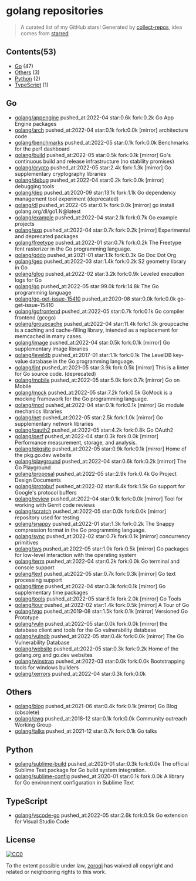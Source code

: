 # golang repositories


> A curated list of my GitHub stars!  Generated by [collect-repos](https://github.com/zoroqi/collect-repos), idea comes from [starred](https://github.com/maguowei/starred)  


## Contents(53)

- [Go](#go) (47)
- [Others](#others) (3)
- [Python](#python) (2)
- [TypeScript](#typescript) (1)

## Go

- [golang/appengine](https://github.com/golang/appengine) pushed_at:2022-04 star:0.6k fork:0.2k Go App Engine packages
- [golang/arch](https://github.com/golang/arch) pushed_at:2022-04 star:0.1k fork:0.0k [mirror] architecture code
- [golang/benchmarks](https://github.com/golang/benchmarks) pushed_at:2022-05 star:0.1k fork:0.0k Benchmarks for the perf dashboard
- [golang/build](https://github.com/golang/build) pushed_at:2022-05 star:0.5k fork:0.1k [mirror] Go's continuous build and release infrastructure (no stability promises)
- [golang/crypto](https://github.com/golang/crypto) pushed_at:2022-05 star:2.4k fork:1.3k [mirror] Go supplementary cryptography libraries
- [golang/debug](https://github.com/golang/debug) pushed_at:2022-04 star:0.2k fork:0.0k [mirror] debugging tools
- [golang/dep](https://github.com/golang/dep) pushed_at:2020-09 star:13.1k fork:1.1k Go dependency management tool experiment (deprecated)
- [golang/dl](https://github.com/golang/dl) pushed_at:2022-05 star:0.1k fork:0.0k [mirror] go install golang.org/dl/go1.N@latest
- [golang/example](https://github.com/golang/example) pushed_at:2022-04 star:2.1k fork:0.7k Go example projects
- [golang/exp](https://github.com/golang/exp) pushed_at:2022-04 star:0.7k fork:0.2k [mirror] Experimental and deprecated packages
- [golang/freetype](https://github.com/golang/freetype) pushed_at:2022-01 star:0.7k fork:0.2k The Freetype font rasterizer in the Go programming language.
- [golang/gddo](https://github.com/golang/gddo) pushed_at:2021-01 star:1.1k fork:0.3k Go Doc Dot Org
- [golang/geo](https://github.com/golang/geo) pushed_at:2022-03 star:1.4k fork:0.2k S2 geometry library in Go
- [golang/glog](https://github.com/golang/glog) pushed_at:2022-02 star:3.2k fork:0.9k Leveled execution logs for Go
- [golang/go](https://github.com/golang/go) pushed_at:2022-05 star:99.0k fork:14.8k The Go programming language
- [golang/go-get-issue-15410](https://github.com/golang/go-get-issue-15410) pushed_at:2020-08 star:0.0k fork:0.0k go-get-issue-15410
- [golang/gofrontend](https://github.com/golang/gofrontend) pushed_at:2022-05 star:0.7k fork:0.1k Go compiler frontend (gccgo)
- [golang/groupcache](https://github.com/golang/groupcache) pushed_at:2022-04 star:11.4k fork:1.3k groupcache is a caching and cache-filling library, intended as a replacement for memcached in many cases.
- [golang/image](https://github.com/golang/image) pushed_at:2022-04 star:0.5k fork:0.1k [mirror] Go supplementary image libraries
- [golang/leveldb](https://github.com/golang/leveldb) pushed_at:2017-01 star:1.1k fork:0.1k The LevelDB key-value database in the Go programming language.
- [golang/lint](https://github.com/golang/lint) pushed_at:2021-05 star:3.9k fork:0.5k [mirror] This is a linter for Go source code. (deprecated)
- [golang/mobile](https://github.com/golang/mobile) pushed_at:2022-05 star:5.0k fork:0.7k [mirror] Go on Mobile
- [golang/mock](https://github.com/golang/mock) pushed_at:2022-05 star:7.2k fork:0.5k GoMock is a mocking framework for the Go programming language.
- [golang/mod](https://github.com/golang/mod) pushed_at:2022-04 star:0.1k fork:0.1k [mirror] Go module mechanics libraries
- [golang/net](https://github.com/golang/net) pushed_at:2022-05 star:2.5k fork:1.0k [mirror] Go supplementary network libraries
- [golang/oauth2](https://github.com/golang/oauth2) pushed_at:2022-05 star:4.2k fork:0.8k Go OAuth2
- [golang/perf](https://github.com/golang/perf) pushed_at:2022-04 star:0.3k fork:0.0k [mirror] Performance measurement, storage, and analysis.
- [golang/pkgsite](https://github.com/golang/pkgsite) pushed_at:2022-05 star:0.9k fork:0.1k [mirror] Home of the pkg.go.dev website
- [golang/playground](https://github.com/golang/playground) pushed_at:2022-04 star:0.6k fork:0.2k [mirror] The Go Playground
- [golang/proposal](https://github.com/golang/proposal) pushed_at:2022-05 star:2.9k fork:0.4k Go Project Design Documents
- [golang/protobuf](https://github.com/golang/protobuf) pushed_at:2022-02 star:8.4k fork:1.5k Go support for Google's protocol buffers
- [golang/review](https://github.com/golang/review) pushed_at:2022-04 star:0.1k fork:0.0k [mirror] Tool for working with Gerrit code reviews
- [golang/scratch](https://github.com/golang/scratch) pushed_at:2022-05 star:0.0k fork:0.0k [mirror] repository used for testing
- [golang/snappy](https://github.com/golang/snappy) pushed_at:2022-01 star:1.3k fork:0.2k The Snappy compression format in the Go programming language.
- [golang/sync](https://github.com/golang/sync) pushed_at:2022-02 star:0.7k fork:0.1k [mirror] concurrency primitives
- [golang/sys](https://github.com/golang/sys) pushed_at:2022-05 star:1.0k fork:0.5k [mirror] Go packages for low-level interaction with the operating system
- [golang/term](https://github.com/golang/term) pushed_at:2022-04 star:0.2k fork:0.0k Go terminal and console support
- [golang/text](https://github.com/golang/text) pushed_at:2022-05 star:0.7k fork:0.3k [mirror] Go text processing support
- [golang/time](https://github.com/golang/time) pushed_at:2022-04 star:0.3k fork:0.1k [mirror] Go supplementary time packages
- [golang/tools](https://github.com/golang/tools) pushed_at:2022-05 star:6.1k fork:2.0k [mirror] Go Tools
- [golang/tour](https://github.com/golang/tour) pushed_at:2022-02 star:1.4k fork:0.5k [mirror] A Tour of Go
- [golang/vgo](https://github.com/golang/vgo) pushed_at:2019-08 star:1.5k fork:0.1k [mirror] Versioned Go Prototype
- [golang/vuln](https://github.com/golang/vuln) pushed_at:2022-05 star:0.0k fork:0.0k [mirror] the database client and tools for the Go vulnerability database
- [golang/vulndb](https://github.com/golang/vulndb) pushed_at:2022-05 star:0.4k fork:0.0k [mirror] The Go Vulnerability Database
- [golang/website](https://github.com/golang/website) pushed_at:2022-05 star:0.3k fork:0.2k Home of the golang.org and go.dev websites
- [golang/winstrap](https://github.com/golang/winstrap) pushed_at:2022-03 star:0.0k fork:0.0k Bootstrapping tools for windows builders
- [golang/xerrors](https://github.com/golang/xerrors) pushed_at:2022-04 star:0.3k fork:0.0k 

## Others

- [golang/blog](https://github.com/golang/blog) pushed_at:2021-06 star:0.4k fork:0.1k [mirror] Go Blog (obsolete)
- [golang/cwg](https://github.com/golang/cwg) pushed_at:2018-12 star:0.1k fork:0.0k Community outreach Working Group
- [golang/talks](https://github.com/golang/talks) pushed_at:2021-12 star:0.7k fork:0.1k Go talks

## Python

- [golang/sublime-build](https://github.com/golang/sublime-build) pushed_at:2020-01 star:0.3k fork:0.0k The official Sublime Text package for Go build system integration.
- [golang/sublime-config](https://github.com/golang/sublime-config) pushed_at:2020-01 star:0.1k fork:0.0k A library for Go environment configuration in Sublime Text

## TypeScript

- [golang/vscode-go](https://github.com/golang/vscode-go) pushed_at:2022-05 star:2.6k fork:0.5k Go extension for Visual Studio Code


## License

[![CC0](http://mirrors.creativecommons.org/presskit/buttons/88x31/svg/cc-zero.svg)](https://creativecommons.org/publicdomain/zero/1.0/)

To the extent possible under law, [zoroqi](https://github.com/zoroqi) has waived all copyright and related or neighboring rights to this work.

